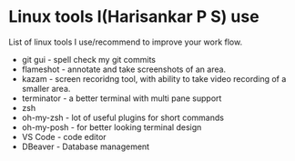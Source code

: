 # Linux tools I(Harisankar P S) use

List of linux tools I use/recommend to improve your work flow.

* git gui - spell check my git commits
* flameshot - annotate and take screenshots of an area.
* kazam - screen recoridng tool, with ability to take video recording of a smaller area.
* terminator - a better terminal with multi pane support
* zsh
* oh-my-zsh - lot of useful plugins for short commands
* oh-my-posh - for better looking terminal design
* VS Code - code editor
* DBeaver - Database management

